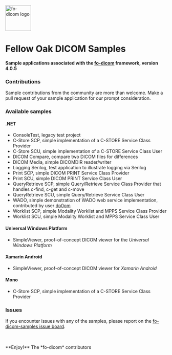 <img src="https://lh3.googleusercontent.com/-Fq3nigRUo7U/VfaIPuJMjfI/AAAAAAAAALo/7oaLrrTBhnw/s1600/Fellow%2BOak%2BSquare%2BTransp.png" alt="fo-dicom logo" height="80" />

# Fellow Oak DICOM Samples
**Sample applications associated with the [fo-dicom](https://github.com/fo-dicom/fo-dicom) framework, version 4.0.5**

### Contributions
Sample contributions from the community are more than welcome. Make a pull request of your sample application for our prompt consideration.

### Available samples
#### .NET
* ConsoleTest, legacy test project
* C-Store SCP, simple implementation of a C-STORE Service Class Provider
* C-Store SCU, simple implementation of a C-STORE Service Class User
* DICOM Compare, compare two DICOM files for differences
* DICOM Media, simple DICOMDIR reader/writer
* Logging Serilog, test application to illustrate logging via Serilog
* Print SCP, simple DICOM PRINT Service Class Provider
* Print SCU, simple DICOM PRINT Service Class User
* QueryRetrieve SCP, simple Query/Retrieve Service Class Provider that handles c-find, c-get and c-move
* QueryRetrieve SCU, simple Query/Retrieve Service Class User
* WADO, simple demonstration of WADO web service implementation, contributed by user [do0om](https://github.com/do0om)
* Worklist SCP, simple Modality Worklist and MPPS Service Class Provider
* Worklist SCU, simple Modality Worklist and MPPS Service Class User

#### Universal Windows Platform
* SimpleViewer, proof-of-concept DICOM viewer for the _Universal Windows Platform_

#### Xamarin Android
* SimpleViewer, proof-of-concept DICOM viewer for _Xamarin Android_

#### Mono
* C-Store SCP, simple implementation of a C-STORE Service Class Provider

### Issues
If you encounter issues with any of the samples, please report on the [fo-dicom-samples issue board](https://github.com/fo-dicom/fo-dicom-samples/issues).

<br />
<br />
**Enjoy!**  
The *fo-dicom* contributors
